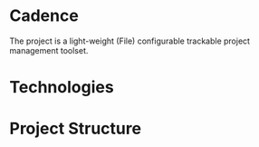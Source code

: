 Cadence
==

The project is a light-weight (File) configurable trackable project management toolset.

# Technologies

# Project Structure

